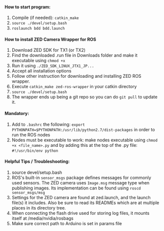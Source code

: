 #### How to start program:
1. Compile (if needed): `catkin_make`
1. `source ./devel/setup.bash`
2. `roslaunch bdd bdd.launch`




#### How to install ZED Camera Wrapper for ROS
1. Download ZED SDK for TX1 (or TX2)
2. Find the downloaded .run file in Downloads folder and make it executable using `chmod +x`
3. Run it using `./ZED_SDK_LINUX_JTX1_JP...`
4. Accept all installation options
5. Follow other instruction for downloading and installing ZED ROS wrapper.
6. Execute `catkin_make zed-ros-wrapper` in your catkin directory
7. `source ./devel/setup.bash`
8. The wrapper ends up being a git repo so you can do `git pull` to update it.



#### Mandatory:
1. Add to `.bashrc` the following: `export PYTHONPATH=$PYTHONPATH:/usr/lib/python2.7/dist-packages` in order to run the ROS nodes
2. Nodes must be executable to work: make nodes executable using `chmod +x <file_name>.py` and by adding this at the top of the .py file: `#!/usr/bin/env python`



#### Helpful Tips / Troubleshooting:
1. source devel/setup.bash
2. ROS's built-in `sensor_msgs` package defines messages for commonly used sensors. The ZED camera uses `Image.msg` message type when publishing images. Its implementation can be found using `roscd sensor_msgs/msg`
3. Settings for the ZED camera are found at zed.launch, and the launch file(s) it includes. Also be sure to read its READMEs which are at multiple places in its directory tree.
4. When connecting the flash drive used for storing log files, it mounts itself at /media/nvidia/rosbags
5. Make sure correct path to Arduino is set in params file

